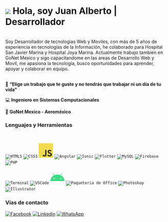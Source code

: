 # <a href="https://www.gautamkrishnar.com/"><img src="https://media.giphy.com/media/hvRJCLFzcasrR4ia7z/giphy.gif" width="30px"></a>  Hola, soy Juan Alberto | Desarrollador
<br>
Soy Desarrollador de tecnologias Web y Moviles, con más de 5 años de experiencia en tecnologías de la Información, he colaborado para Hospital San Javier Marina y Hospital Joya Marina. Actualmente trabajo tambien en GoNet Mexico y sigo capacitandome en las areas de Desarrollo Web y Movil, me apasiona la tecnología, busco oportunidades para aprender, apoyar y colaborar en equipo.
<br><br>

:thought_balloon: **“Elige un trabajo que te guste y no tendrás que trabajar ni un día de tu vida"**
<br>

:computer: **Ingeniero en Sistemas Computacionales**    

:briefcase: **GoNet Mexico - Aeroméxico**
<br>

### Lenguajes y Herramientas

<br>

<code><img title="HTML5" height="50" src="https://img.icons8.com/color/48/000000/html-5.png"/></code>
<code><img title="CSS3" height="50" src="https://img.icons8.com/color/48/000000/css3.png"/></code>
<code><img title="JavaScript" height="45" src="https://raw.githubusercontent.com/github/explore/80688e429a7d4ef2fca1e82350fe8e3517d3494d/topics/javascript/javascript.png"></code>
<code><img title="Angular" height="60" src="https://img.icons8.com/color/48/000000/angularjs.png"/></code>
<code><img title="Ionic" height="60" src="https://img.icons8.com/ios-filled/50/000000/ionic.png"/></code>
<code><img title="Flutter" height="60" src="https://img.icons8.com/color/48/000000/flutter.png"/></code>
<code><img title="MySQL" src="https://img.icons8.com/ios-filled/50/000000/mysql-logo.png"/></code>
<code><img title="Firebase" src="https://img.icons8.com/color/48/000000/firebase.png"/></code>
<code><img title="PHP" height="60" src="https://img.icons8.com/officexs/80/000000/php-logo.png"/></code>

<code><img title="Terminal" src="https://img.icons8.com/fluent/48/000000/console.png"/></code>
<code><img title="VSCode" height="50" src="https://img.icons8.com/fluent/48/000000/visual-studio-code-2019.png"/></code>
<code><img title="Android Studio" height="45" src="https://raw.githubusercontent.com/github/explore/80688e429a7d4ef2fca1e82350fe8e3517d3494d/topics/android/android.png"></code>
<code><img title="Paqueteria de Office" src="https://img.icons8.com/color/48/000000/office-365.png"/></code>
<code><img title="Photoshop" src="https://img.icons8.com/fluent/48/000000/adobe-photoshop.png"/></code>
<code><img title="Illustrator" src="https://img.icons8.com/color/48/000000/adobe-illustrator.png"/></code>
<br>

### Vías de contacto 

[<img title="Facebook" src="https://img.icons8.com/color/48/000000/facebook-new.png"/>][facebook]
[<img title="Linkedin" src="https://img.icons8.com/color/48/000000/linkedin-circled.png"/>][linkedin]
[<img title="WhatsApp" src="https://img.icons8.com/color/48/000000/whatsapp.png"/>][whatsapp]

[linkedin]: https://www.linkedin.com/in/jacisnerosp94/
[facebook]: https://www.facebook.com/juanalberto.cisnerospacheco
[whatsapp]: https://wa.link/o3ml8b
